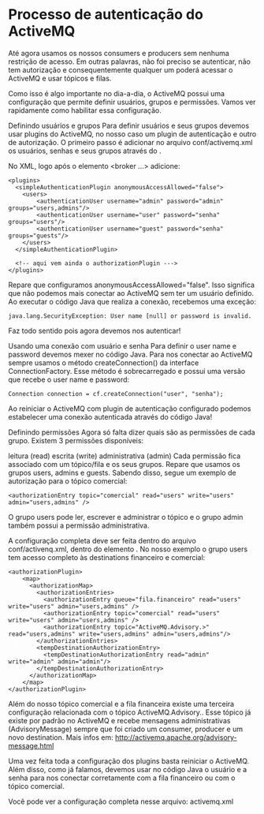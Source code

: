 # Processo de autenticação do ActiveMQ

Até agora usamos os nossos consumers e producers sem nenhuma restrição de acesso. Em outras palavras, não foi preciso se autenticar, não tem autorização e consequentemente qualquer um poderá acessar o ActiveMQ e usar tópicos e filas.

Como isso é algo importante no dia-a-dia, o ActiveMQ possui uma configuração que permite definir usuários, grupos e permissões. Vamos ver rapidamente como habilitar essa configuração.

Definindo usuários e grupos
Para definir usuários e seus grupos devemos usar plugins do ActiveMQ, no nosso caso um plugin de autenticação e outro de autorização. O primeiro passo é adicionar no arquivo conf/activemq.xml os usuários, senhas e seus grupos através do <simpleAuthenticationPlugin>.

No XML, logo após o elemento <broker ...> adicione:

```
<plugins>
  <simpleAuthenticationPlugin anonymousAccessAllowed="false">
    <users>
        <authenticationUser username="admin" password="admin" groups="users,admins"/>
        <authenticationUser username="user" password="senha" groups="users"/>
        <authenticationUser username="guest" password="senha" groups="guests"/>
    </users>
  </simpleAuthenticationPlugin>

  <!-- aqui vem ainda o authorizationPlugin --->
</plugins>
```

Repare que configuramos anonymousAccessAllowed="false". Isso significa que não podemos mais conectar ao ActiveMQ sem ter um usuário definido. Ao executar o código Java que realiza a conexão, recebemos uma exceção:

```
java.lang.SecurityException: User name [null] or password is invalid.
```

Faz todo sentido pois agora devemos nos autenticar!

Usando uma conexão com usuário e senha
Para definir o user name e password devemos mexer no código Java. Para nos conectar ao ActiveMQ sempre usamos o método createConnection() da interface ConnectionFactory. Esse método é sobrecarregado e possui uma versão que recebe o user name e password:

```
Connection connection = cf.createConnection("user", "senha");
```

Ao reiniciar o ActiveMQ com plugin de autenticação configurado podemos estabelecer uma conexão autenticada através do código Java!

Definindo permissões
Agora só falta dizer quais são as permissões de cada grupo. Existem 3 permissões disponíveis:

leitura (read)
escrita (write)
administrativa (admin)
Cada permissão fica associado com um tópico/fila e os seus grupos. Repare que usamos os grupos users, admins e guests. Sabendo disso, segue um exemplo de autorização para o tópico comercial:

```
<authorizationEntry topic="comercial" read="users" write="users" admin="users,admins" />
```

O grupo users pode ler, escrever e administrar o tópico e o grupo admin também possui a permissão administrativa.

A configuração completa deve ser feita dentro do arquivo conf/activenq.xml, dentro do elemento <plugins>. No nosso exemplo o grupo users tem acesso completo às destinations financeiro e comercial:

```
<authorizationPlugin>
    <map>
      <authorizationMap>
        <authorizationEntries>
          <authorizationEntry queue="fila.financeiro" read="users" write="users" admin="users,admins" />
          <authorizationEntry topic="comercial" read="users" write="users" admin="users,admins" />
          <authorizationEntry topic="ActiveMQ.Advisory.>" read="users,admins" write="users,admins" admin="users,admins"/>
        </authorizationEntries>
        <tempDestinationAuthorizationEntry>
          <tempDestinationAuthorizationEntry read="admin" write="admin" admin="admin"/>
        </tempDestinationAuthorizationEntry>
      </authorizationMap>
    </map>
</authorizationPlugin>
```

Além do nosso tópico comercial e a fila financeira existe uma terceira configuração relacionada com o tópico ActiveMQ.Advisory.. Esse tópico já existe por padrão no ActiveMQ e recebe mensagens administrativas (AdvisoryMessage) sempre que foi criado um consumer, producer e um novo destination. Mais infos em: http://activemq.apache.org/advisory-message.html

Uma vez feita toda a configuração dos plugins basta reiniciar o ActiveMQ. Além disso, como já falamos, devemos usar no código Java o usuário e a senha para nos conectar corretamente com a fila financeiro ou com o tópico comercial.

Você pode ver a configuração completa nesse arquivo: activemq.xml